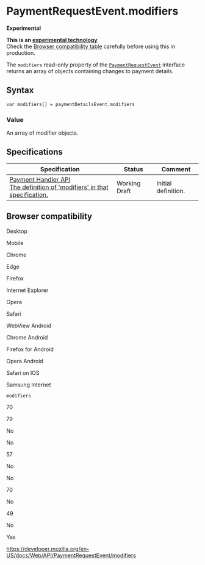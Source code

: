 # PaymentRequestEvent.modifiers

**Experimental**

**This is an [experimental technology](https://developer.mozilla.org/en-US/docs/MDN/Guidelines/Conventions_definitions#experimental)**  
Check the [Browser compatibility table](#browser_compatibility) carefully before using this in production.

The `modifiers` read-only property of the [`PaymentRequestEvent`](../paymentrequestevent) interface returns an array of objects containing changes to payment details.

## Syntax

    var modifiers[] = paymentDetailsEvent.modifiers

### Value

An array of modifier objects.

## Specifications

<table><thead><tr class="header"><th>Specification</th><th>Status</th><th>Comment</th></tr></thead><tbody><tr class="odd"><td><a href="https://w3c.github.io/payment-handler/#modifiers-attribute">Payment Handler API<br />
<span class="small">The definition of 'modifiers' in that specification.</span></a></td><td><span class="spec-wd">Working Draft</span></td><td>Initial definition.</td></tr></tbody></table>

## Browser compatibility

Desktop

Mobile

Chrome

Edge

Firefox

Internet Explorer

Opera

Safari

WebView Android

Chrome Android

Firefox for Android

Opera Android

Safari on IOS

Samsung Internet

`modifiers`

70

79

No

No

57

No

No

70

No

49

No

Yes

<a href="https://developer.mozilla.org/en-US/docs/Web/API/PaymentRequestEvent/modifiers" class="_attribution-link">https://developer.mozilla.org/en-US/docs/Web/API/PaymentRequestEvent/modifiers</a>
